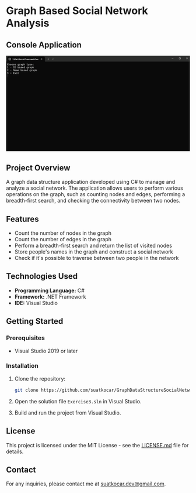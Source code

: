 # Graph Based Social Network Analysis 
## Console Application

![Social Network Graph](screenshots/social-network-graph.gif)

## Project Overview

A graph data structure application developed using C# to manage and analyze a social network. The application allows users to perform various operations on the graph, such as counting nodes and edges, performing a breadth-first search, and checking the connectivity between two nodes.

## Features

- Count the number of nodes in the graph
- Count the number of edges in the graph
- Perform a breadth-first search and return the list of visited nodes
- Store people's names in the graph and construct a social network
- Check if it's possible to traverse between two people in the network

## Technologies Used

- **Programming Language:** C#
- **Framework:** .NET Framework
- **IDE:** Visual Studio

## Getting Started

### Prerequisites

- Visual Studio 2019 or later

### Installation

1. Clone the repository:

   ```bash
   git clone https://github.com/suatkocar/GraphDataStructureSocialNetwork.git
   ```

2. Open the solution file `Exercise3.sln` in Visual Studio.

3. Build and run the project from Visual Studio.

## License

This project is licensed under the MIT License - see the [LICENSE.md](LICENSE.md) file for details.

## Contact

For any inquiries, please contact me at suatkocar.dev@gmail.com.